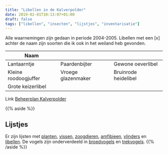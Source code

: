 ```yaml
---
title: "Libellen in de Kalverpolder"
date: 2019-02-01T10:13:07+01:00
draft: false
tags: ["libellen", "insecten", "lijstjes", "inventarisatie"]
---
```


Alle waarnemingen zijn gedaan in periode 2004-2005. 
Libellen met een [x] achter de naam zijn soorten die ik ook in het weiland heb gevonden.<!--more-->

Naam    |      |  &nbsp;
--------|------|------
Lantaarntje | Paardenbijter | Gewone oeverlibel 
Kleine roodoogjuffer | Vroege glazenmaker | Bruinrode heidelibel
Grote keizerlibel | | 

Link [Beheerplan Kalverpolder](https://www.vogelwachtzaanstreek.nl/werkgroepen/docs/beheerplan_kalverpolder.pdf)

{{% aside %}}
## Lijstjes
Er zijn lijsten met [planten](/blog/planten-in-de-kalverpolder/), [vissen](/blog/vissen-in-de-kalverpolder/), 
[zoogdieren](/blog/zoogdieren-in-de-kalverpolder/), [amfibieen](/blog/amfibieen-in-de-kalverpolder/), 
[vlinders](/blog/vlinders-in-de-kalverpolder/) en [libellen](/blog/libellen-in-de-kalverpolder/). 
De vogels zijn onderverdeeld in [broedvogels](/blog/broedvogels-in-de-kalverpolder/) en [trekvogels](/blog/trekvogels-in-de-kalverpolder/).
{{% /aside %}}